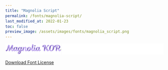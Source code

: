 ```yaml
---
title: "Magnolia Script"
permalink: /fonts/magnolia-script/
last_modified_at: 2022-01-23
toc: false
preview_image: /assets/images/fonts/magnolia_script.png
---
```

![Baumans](/assets/images/fonts/magnolia_script.png)

[Download Font License](https://github.com/inkstitch/inkstitch/tree/main/fonts/magnolia_KOR/LICENSE)